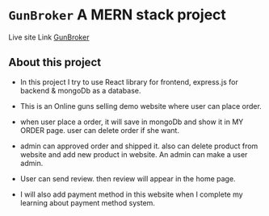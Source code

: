 # `GunBroker` A MERN stack project

Live site Link [GunBroker](https://gun-broker.web.app/)

## About this project

* In this project I try to use React library for frontend, express.js for backend & mongoDb as a database.

* This is an Online guns selling demo website where user can  place order. 

* when user place a order, it will save in mongoDb and show it in MY ORDER page. user can delete order if she want.

* admin can approved order and shipped it. also can delete product from website and add new product in website. An admin can make a user admin.

* User can send review. then review will appear in the home page. 

* I will also add payment method in this website when I complete my learning about payment method system.